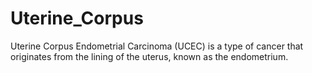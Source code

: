 # Uterine_Corpus
Uterine Corpus Endometrial Carcinoma (UCEC) is a type of cancer that originates from the lining of the uterus, known as the endometrium. 
